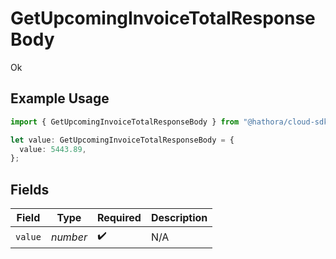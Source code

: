 # GetUpcomingInvoiceTotalResponseBody

Ok

## Example Usage

```typescript
import { GetUpcomingInvoiceTotalResponseBody } from "@hathora/cloud-sdk-typescript/models/operations";

let value: GetUpcomingInvoiceTotalResponseBody = {
  value: 5443.89,
};
```

## Fields

| Field              | Type               | Required           | Description        |
| ------------------ | ------------------ | ------------------ | ------------------ |
| `value`            | *number*           | :heavy_check_mark: | N/A                |